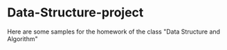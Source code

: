 # Data-Structure-project
Here are some samples for the homework of the class "Data Structure and Algorithm"
